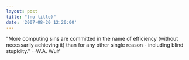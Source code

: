 ```yaml
---
layout: post
title: "(no title)"
date: '2007-08-20 12:20:00'
---
```


"More computing sins are committed in the name of efficiency (without necessarily achieving it) than for any other single reason - including blind stupidity." --W.A. Wulf